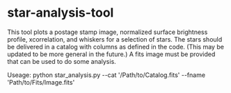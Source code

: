 # star-analysis-tool

This tool plots a postage stamp image, normalized surface brightness profile, xcorrelation, and whiskers for a selection of stars. The stars should be delivered in a catalog with columns as defined in the code. (This may be updated to be more general in the future.) A fits image must be provided that can be used to do some analysis.

Useage: python star_analysis.py --cat '/Path/to/Catalog.fits' --fname 'Path/to/Fits/Image.fits'
